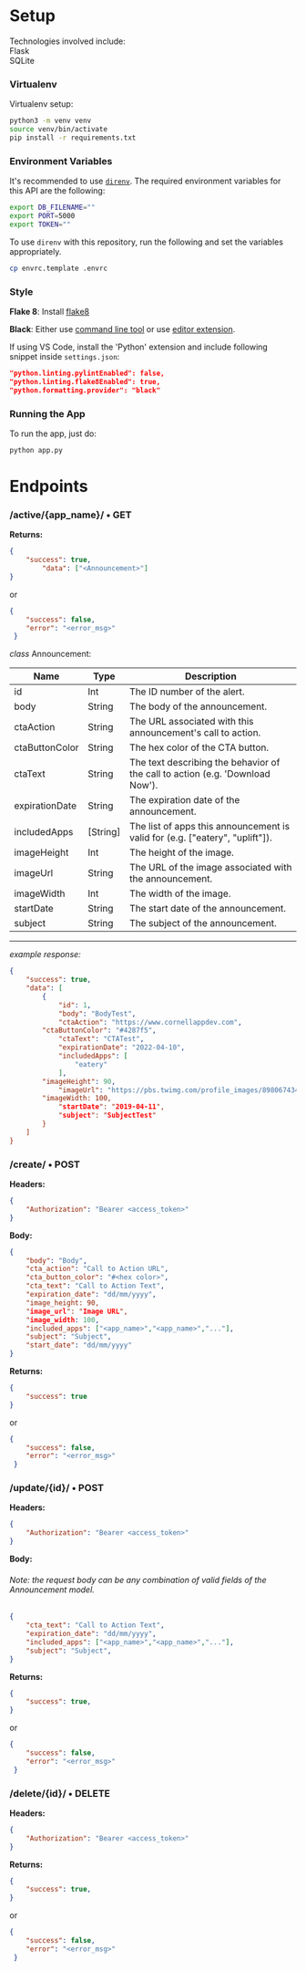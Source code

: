 # Setup
Technologies involved include:  
Flask  
SQLite  
### Virtualenv

Virtualenv setup:

```bash
python3 -m venv venv
source venv/bin/activate
pip install -r requirements.txt
```

### Environment Variables
It's recommended to use [`direnv`](https://direnv.net).
The required environment variables for this API are the following:
```bash
export DB_FILENAME=""
export PORT=5000
export TOKEN=""
```

To use `direnv` with this repository, run the following and set the variables appropriately.

```bash
cp envrc.template .envrc
```

### Style
**Flake 8**: Install [flake8](http://flake8.pycqa.org/en/latest/)

**Black**: Either use [command line tool](https://black.readthedocs.io/en/stable/installation_and_usage.html) or use [editor extension](https://black.readthedocs.io/en/stable/editor_integration.html). 

If using VS Code, install the 'Python' extension and include following snippet inside `settings.json`:
```  json
"python.linting.pylintEnabled": false,
"python.linting.flake8Enabled": true,
"python.formatting.provider": "black"
```

### Running the App  
To run the app, just do:

```
python app.py
```


# Endpoints
### /active/{app_name}/ • GET  
**Returns:**  
```json
{
	"success": true, 
    	"data": ["<Announcement>"]
}  
```
or  
```json
{
	"success": false,
 	"error": "<error_msg>"
 }  
```
*class* Announcement:

| **Name**        | **Type**                                       | **Description**                                                                                                                                                                                 |
| --------------- | ---------------------------------------------- | ----------------------------------------------------------------------------------------------------------------------------------------------------------------------------------------------- |
| id              | Int                                            | The ID number of the alert.                                                                                                                                                                     |
| body         | String                                         | The body of the announcement.                                                                                                                                                                       |
| ctaAction        | String                                         | The URL associated with this announcement's call to action.                                                           |
| ctaButtonColor   | String                                         | The hex color of the CTA button.                                                           |
| ctaText          | String                                         | The text describing the behavior of the call to action (e.g. 'Download Now').                                                                            |
| expirationDate        | String                                         | The expiration date of the announcement.                                                                  |
| includedApps          | [String]                                         | The list of apps this announcement is valid for (e.g. ["eatery", "uplift"]).                                                                  |
| imageHeight           | Int                                            | The height of the image.                                                                                                                                                                     |
| imageUrl        | String                                            | The URL of the image associated with the announcement.                                                                                                    |
| imageWidth            | Int                                            | The width of the image.                                                                                                                                                                     |
| startDate      | String                                         | The start date of the announcement\. |
| subject          | String                                          | The subject of the announcement.                                                                                                                                                                                                                                       |
----------
*example response:*
```json
{
    "success": true,
    "data": [
        {
            "id": 1,
            "body": "BodyTest",
            "ctaAction": "https://www.cornellappdev.com",
	    "ctaButtonColor": "#4287f5",
            "ctaText": "CTATest",
            "expirationDate": "2022-04-10",
            "includedApps": [
                "eatery"
            ],
	    "imageHeight": 90,
            "imageUrl": "https://pbs.twimg.com/profile_images/898067434107682816/TyrkP8wz_400x400.jpg",
	    "imageWidth: 100,
            "startDate": "2019-04-11",
            "subject": "SubjectTest"
        }
    ]
}
```



### /create/ • POST  
**Headers:** 
```json
{
	"Authorization": "Bearer <access_token>"
}
```
**Body:**  
```json
{
	"body": "Body",
	"cta_action": "Call to Action URL",
	"cta_button_color": "#<hex color>",
	"cta_text": "Call to Action Text",
	"expiration_date": "dd/mm/yyyy",
	"image_height: 90,
	"image_url": "Image URL",
	"image_width: 100,
	"included_apps": ["<app_name>","<app_name>","..."],
	"subject": "Subject",
	"start_date": "dd/mm/yyyy"
} 

```
**Returns:**
```json
{
	"success": true
} 
```
or  
```json
{
	"success": false,
 	"error": "<error_msg>"
 }  
```

### /update/{id}/ • POST     
**Headers:** 
```json
{
	"Authorization": "Bearer <access_token>"
}
```

**Body:**  
###### Note: the request body can be any combination of valid fields of the Announcement model.
```json
{
	"cta_text": "Call to Action Text",
	"expiration_date": "dd/mm/yyyy",
	"included_apps": ["<app_name>","<app_name>","..."],
	"subject": "Subject",
} 

```
**Returns:**
```json
{
	"success": true,
} 
```
or  
```json
{
	"success": false,
 	"error": "<error_msg>"
 }  
```

### /delete/{id}/ • DELETE  
**Headers:** 
```json
{
	"Authorization": "Bearer <access_token>"
}
```
**Returns:**
```json
{
	"success": true,
} 
```
or  
```json
{
	"success": false,
 	"error": "<error_msg>"
 }  
```
